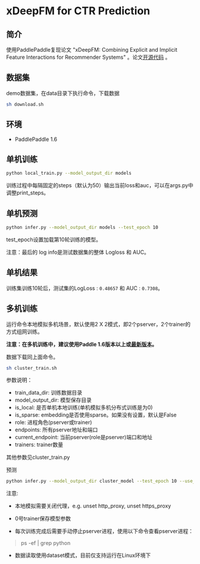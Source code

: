 
# xDeepFM for CTR Prediction

## 简介
使用PaddlePaddle复现论文 "xDeepFM: Combining Explicit and Implicit Feature Interactions for Recommender Systems" 。论文[开源代码](https://github.com/Leavingseason/xDeepFM) 。

## 数据集

demo数据集，在data目录下执行命令，下载数据
```bash
sh download.sh
```

## 环境
- PaddlePaddle 1.6

## 单机训练
```bash
python local_train.py --model_output_dir models
```
训练过程中每隔固定的steps（默认为50）输出当前loss和auc，可以在args.py中调整print_steps。

## 单机预测

```bash
python infer.py --model_output_dir models --test_epoch 10
```
test_epoch设置加载第10轮训练的模型。

注意：最后的 log info是测试数据集的整体 Logloss 和 AUC。

## 单机结果
训练集训练10轮后，测试集的LogLoss : `0.48657` 和 AUC : `0.7308`。

## 多机训练
运行命令本地模拟多机场景，默认使用2 X 2模式，即2个pserver，2个trainer的方式组网训练。

**注意：在多机训练中，建议使用Paddle 1.6版本以上或[最新版本](https://www.paddlepaddle.org.cn/documentation/docs/zh/beginners_guide/install/Tables.html#whl-dev)。**

数据下载同上面命令。
```bash
sh cluster_train.sh
```
参数说明：
- train_data_dir: 训练数据目录
- model_output_dir: 模型保存目录
- is_local: 是否单机本地训练(单机模拟多机分布式训练是为0)
- is_sparse: embedding是否使用sparse。如果没有设置，默认是False
- role: 进程角色(pserver或trainer)
- endpoints: 所有pserver地址和端口
- current_endpoint: 当前pserver(role是pserver)端口和地址
- trainers: trainer数量

其他参数见cluster_train.py

预测
```bash
python infer.py --model_output_dir cluster_model --test_epoch 10 --use_gpu=0
```
注意:

- 本地模拟需要关闭代理，e.g. unset http_proxy, unset https_proxy

- 0号trainer保存模型参数

- 每次训练完成后需要手动停止pserver进程，使用以下命令查看pserver进程：
  
>ps -ef | grep python

- 数据读取使用dataset模式，目前仅支持运行在Linux环境下
